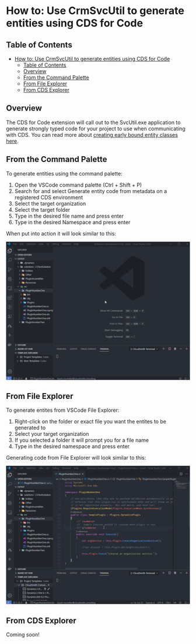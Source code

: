 # How to: Use CrmSvcUtil to generate entities using CDS for Code

## Table of Contents

- [How to: Use CrmSvcUtil to generate entities using CDS for Code](#how-to-use-crmsvcutil-to-generate-entities-using-cds-for-code)
  - [Table of Contents](#table-of-contents)
  - [Overview](#overview)
  - [From the Command Palette](#from-the-command-palette)
  - [From File Explorer](#from-file-explorer)
  - [From CDS Explorer](#from-cds-explorer)

## Overview

The CDS for Code extension will call out to the SvcUtil.exe application to generate strongly typed code for your project to use when communicating with CDS. You can read more about [creating early bound entity classes here](https://docs.microsoft.com/en-us/dynamics365/customerengagement/on-premises/developer/org-service/create-early-bound-entity-classes-code-generation-tool).

## From the Command Palette

To generate entities using the command palette:

1. Open the VSCode command palette (Ctrl + Shift + P)
2. Search for and select Generate entity code from metadata on a registered CDS environment
3. Select the target organization
4. Select the target folder
5. Type in the desired file name and press enter
6. Type in the desired Namespace and press enter

When put into action it will look similar to this:

![img](../../images/cds-generate-entities-command-palette.gif)

## From File Explorer

To generate entites from VSCode File Explorer:

1. Right-click on the folder or exact file you want the entites to be generated to
2. Select your target organization
3. If you selected a folder it will prompt you for a file name
4. Type in the desired namespace and press enter

Generating code from File Explorer will look similar to this:

![img](../../images/cds-generate-entities-file-explorer.gif)

## From CDS Explorer

Coming soon!
